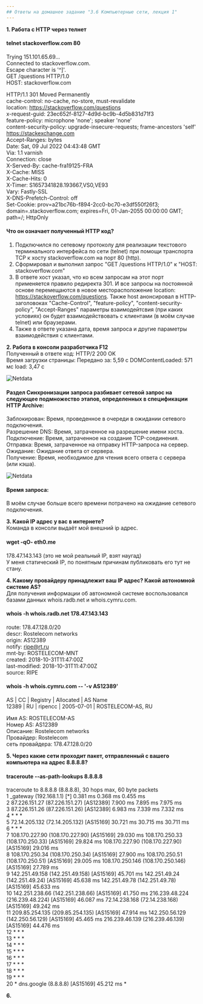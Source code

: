 ```yaml
---
## Ответы на домашнее задание "3.6 Компьютерные сети, лекция 1" 
---
```

                    
<strong>1. Работа c HTTP через телнет</strong>   

#### telnet stackoverflow.com 80    
Trying 151.101.65.69...   
Connected to stackoverflow.com.   
Escape character is '^]'.   
GET /questions HTTP/1.0   
HOST: stackoverflow.com   

HTTP/1.1 301 Moved Permanently    
cache-control: no-cache, no-store, must-revalidate    
location: https://stackoverflow.com/questions   
x-request-guid: 23ec652f-8127-4d9d-bc9b-4d5b831d71f3    
feature-policy: microphone 'none'; speaker 'none'   
content-security-policy: upgrade-insecure-requests; frame-ancestors 'self' https://stackexchange.com    
Accept-Ranges: bytes    
Date: Sat, 09 Jul 2022 04:43:48 GMT   
Via: 1.1 varnish    
Connection: close   
X-Served-By: cache-fra19125-FRA   
X-Cache: MISS   
X-Cache-Hits: 0   
X-Timer: S1657341828.193667,VS0,VE93    
Vary: Fastly-SSL    
X-DNS-Prefetch-Control: off   
Set-Cookie: prov=a21bc76b-f894-2cc0-bc70-e3df550f26f3; domain=.stackoverflow.com; expires=Fri, 01-Jan-2055 00:00:00 GMT; path=/; HttpOnly   

#### Что он означает полученный HTTP код?   
1. Подключился по сетевому протоколу для реализации текстового терминального интерфейса по сети (telnet) при помощи транспорта TCP к хосту stackoverflow.com на порт 80 (http).   
2. Сформировал и выполнил запрос "GET /questions HTTP/1.0" к "HOST: stackoverflow.com"  
3. В ответе хост указал, что ко всем запросам на этот порт применяется правило редиректа 301. И все запросы на постоянной основе перемещаются в новое месторасположение location: https://stackoverflow.com/questions. Также host анонсировал в HTTP-заголовоках "Cache-Control", "feature-policy", "content-security-policy", "Accept-Ranges" параметры взаимодейтсвия (при каких условиях) он будет взаимодействовать с клиентами (в моём случае telnet) или браузерами.                       
4. Также в ответе указана дата, время запроса и другие параметры взаимодействия с клиентами.               

<strong>2. Работа в консоли разработчика F12</strong>          
Полученный в ответе код: HTTP/2 200 OK    
Время загрузки страницы:  Передано за: 5,59 с DOMContentLoaded: 571 мс load: 3,47 с   

    
![Netdata](https://i.ibb.co/n0CMrxW/Screenshot-3.png)   

    
    
#### Раздел Синхронизации запроса разбивает сетевой запрос на следующее подмножество этапов, определенных в спецификации HTTP Archive:   
Заблокирован: Время, проведенное в очереди в ожидании сетевого подключения.   
Разрешение DNS: Время, затраченное на разрешение имени хоста.   
Подключение: Время, затраченное на создание TCP-соединения.   
Отправка: Время, затраченное на отправку HTTP-запроса на сервер.    
Ожидание: Ожидание ответа от сервера.   
Получение: Время, необходимое для чтения всего ответа с сервера (или кэша).   


![Netdata](https://i.ibb.co/zXzN7w4/Screenshot-4.png)   
#### Время запроса:   

В моём случае больше всего времени потрачено на ожидание сетевого подключения. 
    
<strong>3. Какой IP адрес у вас в интернете?</strong>     
Команда в консоли выдаёт мой внешний ip адрес.  
#### wget -qO- eth0.me 
178.47.143.143 
(это не мой реальный IP, взят наугад)    
У меня статический IP, по понятным причинам публиковать его тут не стану.      

<strong>4. Какому провайдеру принадлежит ваш IP адрес? Какой автономной системе AS?</strong>    
Для получения информации об автономной системе воспользовался базaми данных whois.radb.net и whois.cymru.com.                
    
#### whois -h whois.radb.net 178.47.143.143     
route:          178.47.128.0/20   
descr:          Rostelecom networks   
origin:         AS12389   
notify:         ripe@rt.ru    
mnt-by:         ROSTELECOM-MNT    
created:        2018-10-31T11:47:00Z    
last-modified:  2018-10-31T11:47:00Z    
source:         RIPE    
  
#### whois -h whois.cymru.com -- '-v AS12389'   
AS      | CC | Registry | Allocated  | AS Name    
12389   | RU | ripencc  | 2005-07-01 | ROSTELECOM-AS, RU    
  
Имя AS: ROSTELECOM-AS    
Номер AS: AS12389   
Описание: Rostelecom networks     
Провайдер: Rostelecom     
сеть провайдера: 178.47.128.0/20      
     
<strong>5. Через какие сети проходит пакет, отправленный с вашего компьютера на адрес 8.8.8.8?</strong> 
#### traceroute  --as-path-lookups 8.8.8.8    
 
traceroute to 8.8.8.8 (8.8.8.8), 30 hops max, 60 byte packets   
 1  _gateway (192.168.1.1) [*]  0.381 ms  0.368 ms  0.455 ms    
 2  87.226.151.27 (87.226.151.27) [AS12389]  7.900 ms  7.895 ms  7.975 ms   
 3  87.226.151.26 (87.226.151.26) [AS12389]  6.983 ms  7.339 ms  7.332 ms   
 4  * * *   
 5  72.14.205.132 (72.14.205.132) [AS15169]  30.721 ms  30.715 ms  30.711 ms    
 6  * * *   
 7  108.170.227.90 (108.170.227.90) [AS15169]  29.030 ms 108.170.250.33 (108.170.250.33) [AS15169]  29.824 ms 108.170.227.90 (108.170.227.90) [AS15169]  29.016 ms    
 8  108.170.250.34 (108.170.250.34) [AS15169]  27.900 ms 108.170.250.51 (108.170.250.51) [AS15169]  29.005 ms 108.170.250.146 (108.170.250.146) [AS15169]  27.789 ms    
 9  142.251.49.158 (142.251.49.158) [AS15169]  45.701 ms 142.251.49.24 (142.251.49.24) [AS15169]  45.638 ms 142.251.49.78 (142.251.49.78) [AS15169]  45.633 ms    
10  142.251.238.66 (142.251.238.66) [AS15169]  41.750 ms 216.239.48.224 (216.239.48.224) [AS15169]  46.087 ms 72.14.238.168 (72.14.238.168) [AS15169]  49.242 ms    
11  209.85.254.135 (209.85.254.135) [AS15169]  47.914 ms 142.250.56.129 (142.250.56.129) [AS15169]  45.465 ms 216.239.46.139 (216.239.46.139) [AS15169]  44.476 ms    
12  * * *   
13  * * *   
14  * * *   
15  * * *   
16  * * *   
17  * * *   
18  * * *   
19  * * *   
20  * dns.google (8.8.8.8) [AS15169]  45.212 ms *   

   
         
<strong>6. </strong>       

